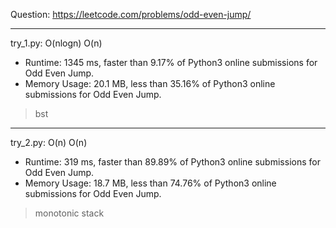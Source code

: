 Question: https://leetcode.com/problems/odd-even-jump/

---

try_1.py: O(nlogn) O(n)

* Runtime: 1345 ms, faster than 9.17% of Python3 online submissions for Odd Even Jump.
* Memory Usage: 20.1 MB, less than 35.16% of Python3 online submissions for Odd Even Jump.

> bst

---

try_2.py: O(n) O(n)

* Runtime: 319 ms, faster than 89.89% of Python3 online submissions for Odd Even Jump.
* Memory Usage: 18.7 MB, less than 74.76% of Python3 online submissions for Odd Even Jump.

> monotonic stack
